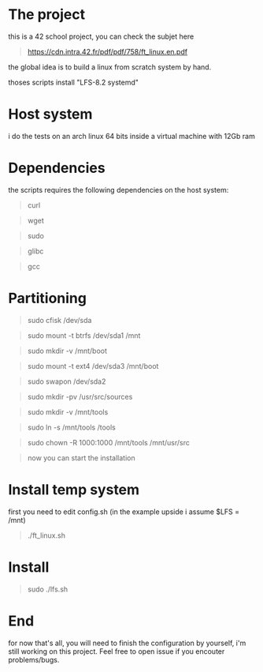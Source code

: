 # The project
this is a 42 school project, you can check the subjet here

> https://cdn.intra.42.fr/pdf/pdf/758/ft_linux.en.pdf

the global idea is to build a linux from scratch system by hand.

thoses scripts install "LFS-8.2 systemd"

# Host system
i do the tests on an arch linux 64 bits inside a virtual machine with 12Gb ram

# Dependencies
the scripts requires the following dependencies on the host system:

> curl

> wget

> sudo

> glibc

> gcc

# Partitioning
> sudo cfisk /dev/sda

> sudo mount -t btrfs /dev/sda1 /mnt

> sudo mkdir -v /mnt/boot

> sudo mount -t ext4 /dev/sda3 /mnt/boot

> sudo swapon /dev/sda2

> sudo mkdir -pv /usr/src/sources

> sudo mkdir -v /mnt/tools

> sudo ln -s /mnt/tools /tools

> sudo chown -R 1000:1000 /mnt/tools /mnt/usr/src

> now you can start the installation

# Install temp system
first you need to edit config.sh (in the example upside i assume $LFS = /mnt)

> ./ft_linux.sh

# Install
> sudo ./lfs.sh

# End
for now that's all, you will need to finish the configuration by yourself,
i'm still working on this project. Feel free to open issue if you encouter problems/bugs.

